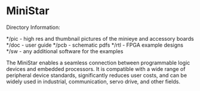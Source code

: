 # MiniStar
Directory Information:

*/pic - high res and thumbnail pictures of the minieye and accessory boards
*/doc - user guide
*/pcb - schematic pdfs
*/rtl - FPGA example designs
*/sw - any additional software for the examples

The MiniStar enables a seamless connection between programmable logic devices and embedded processors.
It is compatible with a wide range of peripheral device standards, significantly reduces user costs, 
and can be widely used in industrial, communication, servo drive, and other fields. 
